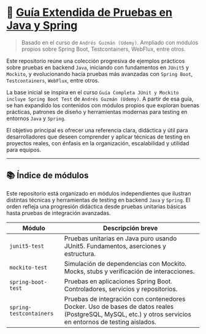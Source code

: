 # 🧪 [Guía Extendida de Pruebas en Java y Spring](https://www.udemy.com/course/curso-completo-junit-mockito-spring-boot-test)

> Basado en el curso de `Andrés Guzmán (Udemy)`. Ampliado con módulos propios sobre Spring Boot, Testcontainers,
> WebFlux, entre otros.

Este repositorio reúne una colección progresiva de ejemplos prácticos sobre pruebas en backend `Java`, iniciando con
fundamentos en `JUnit5` y `Mockito`, y evolucionando hacia pruebas más avanzadas con `Spring Boot`, `Testcontainers`,
`WebFlux`, entre otros.

La base inicial se inspira en el curso `Guía Completa JUnit y Mockito incluye Spring Boot Test` de
`Andrés Guzmán (Udemy)`. A partir de esa guía, se han expandido los contenidos con módulos propios que exploran
buenas prácticas, patrones de diseño y herramientas modernas para testing en entornos `Java` y `Spring`.

El objetivo principal es ofrecer una referencia clara, didáctica y útil para desarrolladores que deseen comprender y
aplicar técnicas de testing en proyectos reales, con énfasis en la organización, escalabilidad y utilidad para equipos.

---

## 📚 Índice de módulos

Este repositorio está organizado en módulos independientes que ilustran distintas técnicas y herramientas de testing en
backend `Java` y `Spring`. El orden refleja una progresión didáctica desde pruebas unitarias básicas hasta pruebas de
integración avanzadas.

| Módulo                  | Descripción breve                                                                                                                                         |
|-------------------------|-----------------------------------------------------------------------------------------------------------------------------------------------------------|
| `junit5-test`           | Pruebas unitarias en Java puro usando JUnit5. Fundamentos, aserciones y estructura.                                                                       |
| `mockito-test`          | Simulación de dependencias con Mockito. Mocks, stubs y verificación de interacciones.                                                                     |
| `spring-boot-test`      | Pruebas en aplicaciones Spring Boot. Controladores, servicios y repositorios.                                                                             |
| `spring-testcontainers` | Pruebas de integración con contenedores Docker. Uso de bases de datos reales (PostgreSQL, MySQL, etc.) y otros servicios en entornos de testing aislados. |

